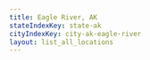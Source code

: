 ```yaml
---
title: Eagle River, AK
stateIndexKey: state-ak
cityIndexKey: city-ak-eagle-river
layout: list_all_locations
---
```

